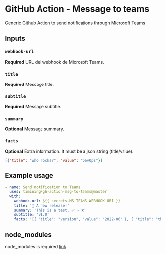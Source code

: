# GitHub Action - Message to teams

Generic Github Action to send notifications through Microsoft Teams

## Inputs

### `webhook-url`

**Required** URL del webhook de Microsoft Teams.

### `title`

**Required** Message title.

### `subtitle`

**Required** Message subtitle.

### `summary`

**Optional** Message summary.

### `facts`

**Optional** Extra information. It must be a json string (title/value).

```json
[{"title": "who rocks?", "value": "DevOps"}]
```

## Example usage

```yaml
- name: Send notification to Teams
  uses: timining/gh-action-msg-to-teams@master
  with:
    webhook-url: ${{ secrets.MS_TEAMS_WEBHOOK_URI }}
    title: '🎉 A new release!'
    summary: 'This is a test. ✅ - ❌'
    subtitle: 'v1.0'
    facts: '[{ "title": "version", "value": "2022-06" }, { "title": "thanks to", "value": "devops" }]'
```

## node_modules

node_modules is required [link](https://docs.github.com/en/actions/creating-actions/creating-a-javascript-action#commit-tag-and-push-your-action-to-github)
